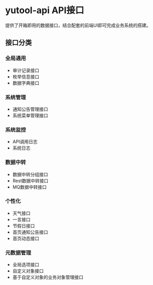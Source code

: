 # yutool-api API接口

提供了开箱即用的数据接口，结合配套的前端UI即可完成业务系统的搭建。
## 接口分类

### 全局通用

- 审计记录接口
- 枚举信息接口
- 数据字典接口

### 系统管理

- 通知公告管理接口
- 系统菜单管理接口

### 系统监控

- API调用日志
- 系统日志

### 数据中转

- 数据中转分组接口
- Rest数据中转接口
- MQ数据中转接口

### 个性化

- 天气接口
- 一言接口
- 节假日接口
- 首页通知公告接口
- 首页动态接口

### 元数据管理

- 全局选项接口
- 自定义对象接口
- 基于自定义对象的业务对象管理接口
